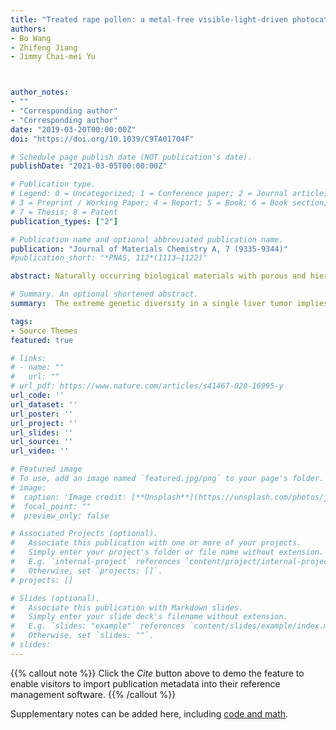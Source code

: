 ```yaml
---
title: "Treated rape pollen: a metal-free visible-light-driven photocatalyst from nature for efficient water disinfection"
authors:
- Bo Wang
- Zhifeng Jiang
- Jimmy Chai-mei Yu



author_notes:
- ""
- "Corresponding author"
- "Corresponding author"
date: "2019-03-20T00:00:00Z"
doi: "https://doi.org/10.1039/C9TA01704F"

# Schedule page publish date (NOT publication's date).
publishDate: "2021-03-05T00:00:00Z"

# Publication type.
# Legend: 0 = Uncategorized; 1 = Conference paper; 2 = Journal article;
# 3 = Preprint / Working Paper; 4 = Report; 5 = Book; 6 = Book section;
# 7 = Thesis; 8 = Patent
publication_types: ["2"]

# Publication name and optional abbreviated publication name.
publication: "Journal of Materials Chemistry A, 7 (9335-9344)"
#publication_short: "*PNAS, 112*(1113–1122)"

abstract: Naturally occurring biological materials with porous and hierarchical morphologies offer attractive features to the process of photocatalysis. Motivated by our recent study, a treated rape pollen (TRP), through a facile strategy, is evaluated for its visible-light-driven (VLD) photocatalytic disinfection properties. This nature-based material shows remarkable efficiency for the inactivation of Escherichia coli K-12 among several metal-free photocatalysts. It also exhibits broad-spectrum bactericidal performance towards several common waterborne species. The disinfection efficiency of the TRP can be further enhanced under non-lethal ultraviolet (UV) irradiation. This study shows that superoxide radicals (·O2−) and photogenerated holes (h+) play important roles in the oxidation process, leading to the increase of bacterial membrane permeability and dysfunction of the intracellular antioxidant system. The destruction of bacterial cell leads to the release of cytoplasmic contents, which ultimately results in cell death. The TRP is also stable in repeated disinfection experiments and shows potential for practical application under solar irradiation. This study offers a new insight into the exploration of nature-based biological materials for green and economic environmental remediation.

# Summary. An optional shortened abstract.
summary:  The extreme genetic diversity in a single liver tumor implies clonal evolution under the non-Darwinian mode.

tags:
- Source Themes
featured: true

# links:
# - name: ""
#   url: ""
# url_pdf: https://www.nature.com/articles/s41467-020-16995-y
url_code: ''
url_dataset: ''
url_poster: ''
url_project: ''
url_slides: ''
url_source: ''
url_video: ''

# Featured image
# To use, add an image named `featured.jpg/png` to your page's folder. 
# image:
#  caption: 'Image credit: [**Unsplash**](https://unsplash.com/photos/jdD8gXaTZsc)'
#  focal_point: ""
#  preview_only: false

# Associated Projects (optional).
#   Associate this publication with one or more of your projects.
#   Simply enter your project's folder or file name without extension.
#   E.g. `internal-project` references `content/project/internal-project/index.md`.
#   Otherwise, set `projects: []`.
# projects: []

# Slides (optional).
#   Associate this publication with Markdown slides.
#   Simply enter your slide deck's filename without extension.
#   E.g. `slides: "example"` references `content/slides/example/index.md`.
#   Otherwise, set `slides: ""`.
# slides:
---
```


{{% callout note %}}
Click the *Cite* button above to demo the feature to enable visitors to import publication metadata into their reference management software.
{{% /callout %}}

Supplementary notes can be added here, including [code and math](https://sourcethemes.com/academic/docs/writing-markdown-latex/).

